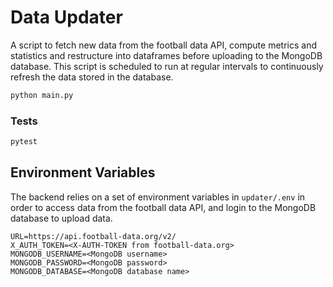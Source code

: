 # Data Updater

A script to fetch new data from the football data API, compute metrics and statistics and restructure into dataframes before uploading to the MongoDB database. This script is scheduled to run at regular intervals to continuously refresh the data stored in the database.

```bash
python main.py
```

### Tests

```bash
pytest
```

## Environment Variables

The backend relies on a set of environment variables in `updater/.env` in order to access data from the football data API, and login to the MongoDB database to upload data.

```text
URL=https://api.football-data.org/v2/
X_AUTH_TOKEN=<X-AUTH-TOKEN from football-data.org>
MONGODB_USERNAME=<MongoDB username>
MONGODB_PASSWORD=<MongoDB password>
MONGODB_DATABASE=<MongoDB database name>
```
